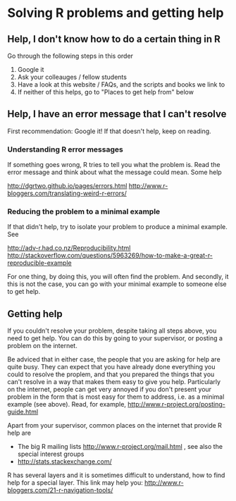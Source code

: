 Solving R problems and getting help
===

## Help, I don't know how to do a certain thing in R

Go through the following steps in this order

1. Google it
2. Ask your colleauges / fellow students
3. Have a look at this website / FAQs, and the scripts and books we link to
4. If neither of this helps, go to "Places to get help from" below


## Help, I have an error message that I can't resolve

First recommendation: Google it! If that doesn't help, keep on reading.

### Understanding R error messages 

If something goes wrong, R tries to tell you what the problem is. Read the error message and think about what the message could mean. Some help

http://dgrtwo.github.io/pages/errors.html
http://www.r-bloggers.com/translating-weird-r-errors/

### Reducing the problem to a minimal example

If that didn't help, try to isolate your problem to produce a minimal example. See 

http://adv-r.had.co.nz/Reproducibility.html
http://stackoverflow.com/questions/5963269/how-to-make-a-great-r-reproducible-example

For one thing, by doing this, you will often find the problem. And secondly, it this is not the case, you can go with your minimal example to someone else to get help. 

## Getting help

If you couldn't resolve your problem, despite taking all steps above, you need to get help. You can do this by going to your supervisor, or posting a problem on the internet.

Be adviced that in either case, the people that you are asking for help are quite busy. They can expect that you have already done everything you could to resolve the proplem, and that you prepared the things that you can't resolve in a way that makes them easy to give you help. Particularly on the internet, people can get very annoyed if you don't present your problem in the form that is most easy for them to address, i.e. as a minimal example (see above). Read, for example, http://www.r-project.org/posting-guide.html

Apart from your supervisor, common places on the internet that provide R help are 

* The big R mailing lists http://www.r-project.org/mail.html , see also the special interest groups
* http://stats.stackexchange.com/

R has several layers and it is sometimes difficult to understand, how to find help for a special layer. This link may help you: http://www.r-bloggers.com/21-r-navigation-tools/










